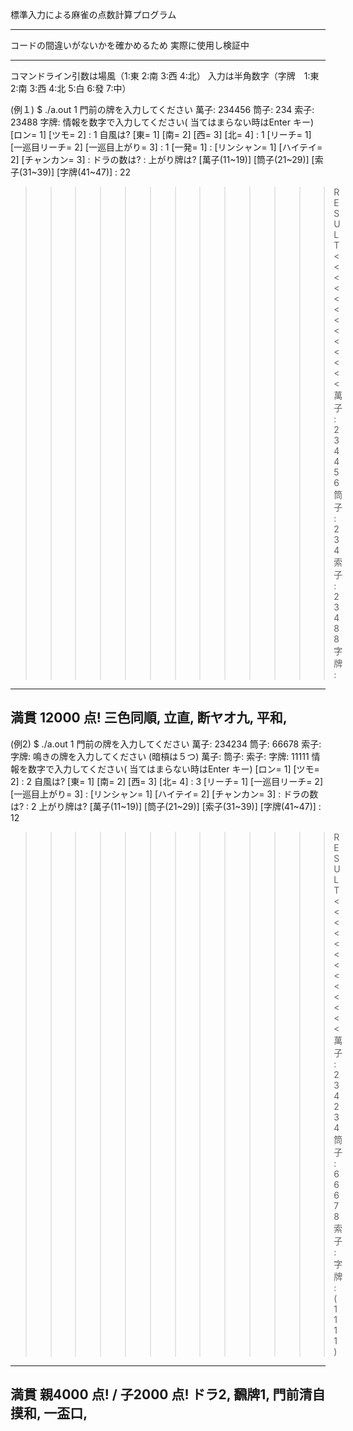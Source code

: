 標準入力による麻雀の点数計算プログラム

**************************************
コードの間違いがないかを確かめるため
実際に使用し検証中
**************************************

コマンドライン引数は場風（1:東 2:南 3:西 4:北）
入力は半角数字（字牌　1:東 2:南 3:西 4:北 5:白 6:發 7:中）

(例１)
$ ./a.out 1
門前の牌を入力してください
萬子: 234456
筒子: 234
索子: 23488
字牌:
情報を数字で入力してください( 当てはまらない時はEnter キー)
[ロン= 1] [ツモ= 2] : 1
自風は? [東= 1] [南= 2] [西= 3] [北= 4] : 1
[リーチ= 1] [一巡目リーチ= 2] [一巡目上がり= 3] : 1
[一発= 1] :
[リンシャン= 1] [ハイテイ= 2] [チャンカン= 3] :
ドラの数は? :
上がり牌は? [萬子(11~19)] [筒子(21~29)] [索子(31~39)] [字牌(41~47)] : 22


>>>>>>>>>>>>> RESULT <<<<<<<<<<<<<
萬子: 234  456
筒子: 234
索子: 234  88
字牌:

-----------------------------------
満貫  12000 点!
三色同順, 立直, 断ヤオ九, 平和,
-----------------------------------


(例2)
$ ./a.out 1
門前の牌を入力してください
萬子: 234234
筒子: 66678
索子:
字牌:
鳴きの牌を入力してください (暗槓は５つ)
萬子:
筒子:
索子:
字牌: 11111
情報を数字で入力してください( 当てはまらない時はEnter キー)
[ロン= 1] [ツモ= 2] : 2
自風は? [東= 1] [南= 2] [西= 3] [北= 4] : 3
[リーチ= 1] [一巡目リーチ= 2] [一巡目上がり= 3] :
[リンシャン= 1] [ハイテイ= 2] [チャンカン= 3] :
ドラの数は? : 2
上がり牌は? [萬子(11~19)] [筒子(21~29)] [索子(31~39)] [字牌(41~47)] : 12


>>>>>>>>>>>>> RESULT <<<<<<<<<<<<<
萬子: 234  234
筒子: 66   678
索子:
字牌: (1111)

-----------------------------------
満貫  親4000 点! /  子2000 点!
ドラ2, 飜牌1, 門前清自摸和, 一盃口,
-----------------------------------
